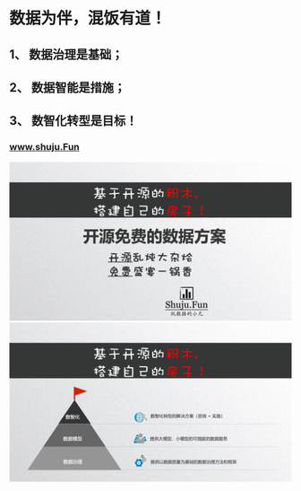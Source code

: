 # 数据为伴，混饭有道！
## 1、 数据治理是基础；
## 2、 数据智能是措施；
## 3、 数智化转型是目标！
### www.shuju.Fun

![image](https://github.com/ShujuFun/ShujuFun/raw/master/Pics/ShujuFun-1.png)
![image](https://github.com/ShujuFun/ShujuFun/raw/master/Pics/ShujuFun-2.png)





